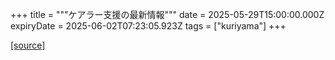 +++
title = """ケアラー支援の最新情報"""
date = 2025-05-29T15:00:00.000Z
expiryDate = 2025-06-02T07:23:05.923Z
tags = ["kuriyama"]
+++


[[source]](https://www.town.kuriyama.hokkaido.jp/site/keara-sien/15220.html)
